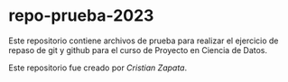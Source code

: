 # repo-prueba-2023
Este repositorio contiene archivos de prueba para realizar el ejercicio de repaso de git y github para el curso de Proyecto en Ciencia de Datos.

Este repositorio fue creado por *Cristian Zapata*.